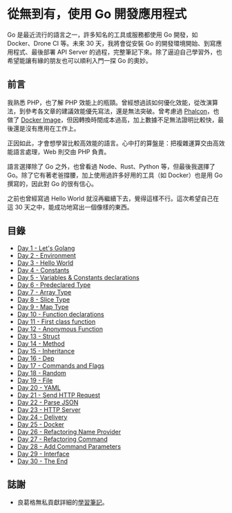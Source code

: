 # 從無到有，使用 Go 開發應用程式

Go 是最近流行的語言之一，許多知名的工具或服務都使用 Go 開發，如 Docker、Drone CI 等。未來 30 天，我將會從安裝 Go 的開發環境開始、到寫應用程式、最後部署 API Server 的過程，完整筆記下來。除了逼迫自己學習外，也希望能讓有緣的朋友也可以順利入門一探 Go 的奧妙。

## 前言

我熟悉 PHP，也了解 PHP 效能上的瓶頸。曾經想過該如何優化效能，從改演算法，到參考各文章的建議效能優先寫法，還是無法突破。曾考慮過 [Phalcon](https://phalconphp.com)，也做了 [Docker Image](https://hub.docker.com/r/mileschou/phalcon)，但因轉換時間成本過高，加上數據不足無法證明比較快，最後還是沒有應用在工作上。

正因如此，才會想學習比較高效能的語言。心中打的算盤是：把複雜運算交由高效能語言處理，Web 則交由 PHP 負責。

語言選擇除了 Go 之外，也曾看過 Node、Rust、Python 等，但最後我選擇了 Go。除了它有著老爸撐腰，加上使用過許多好用的工具（如 Docker）也是用 Go 撰寫的，因此對 Go 的很有信心。

之前也曾經寫過 Hello World 就沒再繼續下去，覺得這樣不行。這次希望自己在這 30 天之中，能成功地寫出一個像樣的東西。

## 目錄

* [Day 1 - Let's Golang](day01.md)
* [Day 2 - Environment](day02.md)
* [Day 3 - Hello World](day03.md)
* [Day 4 - Constants](day04.md)
* [Day 5 - Variables & Constants declarations](day05.md)
* [Day 6 - Predeclared Type](day06.md)
* [Day 7 - Array Type](day07.md)
* [Day 8 - Slice Type](day08.md)
* [Day 9 - Map Type](day09.md)
* [Day 10 - Function declarations](day10.md)
* [Day 11 - First class function](day11.md)
* [Day 12 - Anonymous Function](day12.md)
* [Day 13 - Struct](day13.md)
* [Day 14 - Method](day14.md)
* [Day 15 - Inheritance](day15.md)
* [Day 16 - Dep](day16.md)
* [Day 17 - Commands and Flags](day17.md)
* [Day 18 - Random](day18.md)
* [Day 19 - File](day19.md)
* [Day 20 - YAML](day20.md)
* [Day 21 - Send HTTP Request](day21.md)
* [Day 22 - Parse JSON](day22.md)
* [Day 23 - HTTP Server](day23.md)
* [Day 24 - Delivery](day24.md)
* [Day 25 - Docker](day25.md)
* [Day 26 - Refactoring Name Provider](day26.md)
* [Day 27 - Refactoring Command](day27.md)
* [Day 28 - Add Command Parameters](day28.md)
* [Day 29 - Interface](day29.md)
* [Day 30 - The End](day30.md)

## 誌謝

* 良葛格無私貢獻詳細的[學習筆記](https://openhome.cc/Gossip/Go/index.html)。
